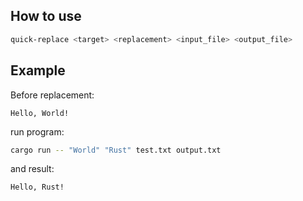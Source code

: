 ## How to use
```bash
quick-replace <target> <replacement> <input_file> <output_file>
```

## Example

Before replacement:
```
Hello, World!
```

run program: 
```bash
cargo run -- "World" "Rust" test.txt output.txt
```

and result:
```
Hello, Rust!
```

